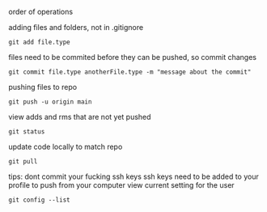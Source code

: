 order of operations

adding files and folders, not in .gitignore

	git add file.type

files need to be commited before they can be pushed, so commit changes 

	git commit file.type anotherFile.type -m "message about the commit"

pushing files to repo 

	git push -u origin main

view adds and rms that are not yet pushed 

	git status 

update code locally to match repo 

	git pull
tips: 
dont commit your fucking ssh keys 
ssh keys need to be added to your profile to push from your computer 
view current setting for the user 

	git config --list

